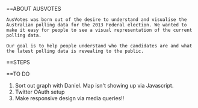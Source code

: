 ==ABOUT AUSVOTES

	AusVotes was born out of the desire to understand and visualise the Australian polling data for the 2013 Federal election. We wanted to make it easy for people to see a visual representation of the current polling data.

	Our goal is to help people understand who the candidates are and what the latest polling data is revealing to the public.


==STEPS

==TO DO 
1. Sort out graph with Daniel. Map isn't showing up via Javascript.
2. Twitter OAuth setup
3. Make responsive design via media queries!!